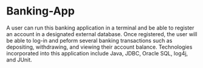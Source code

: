 # Banking-App

A user can run this banking application in a terminal and be able to register an account in a designated external database. Once registered, the user will be able to log-in and peform several banking transactions such as depositing, withdrawing, and viewing their account balance. Technologies incorporated into this application include Java, JDBC, Oracle SQL, log4j, and JUnit.